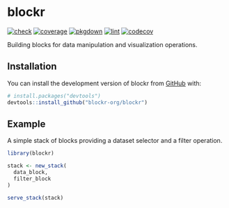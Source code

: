 
<!-- README.md is generated from README.Rmd. Please edit that file -->

# blockr

<!-- badges: start -->

[![check](https://github.com/blockr-org/blockr/actions/workflows/check.yml/badge.svg)](https://github.com/blockr-org/blockr/actions/workflows/check.yml)
[![coverage](https://github.com/blockr-org/blockr/actions/workflows/coverage.yml/badge.svg)](https://github.com/blockr-org/blockr/actions/workflows/coverage.yml)
[![pkgdown](https://github.com/blockr-org/blockr/actions/workflows/pkgdown.yaml/badge.svg)](https://github.com/blockr-org/blockr/actions/workflows/pkgdown.yaml)
[![lint](https://github.com/blockr-org/blockr/actions/workflows/lint.yaml/badge.svg)](https://github.com/blockr-org/blockr/actions/workflows/lint.yaml)
[![codecov](https://codecov.io/gh/blockr-org/blockr/graph/badge.svg?token=988fQI8MPx)](https://codecov.io/gh/blockr-org/blockr)
<!-- badges: end -->

Building blocks for data manipulation and visualization operations.

## Installation

You can install the development version of blockr from
[GitHub](https://github.com/) with:

``` r
# install.packages("devtools")
devtools::install_github("blockr-org/blockr")
```

## Example

A simple stack of blocks providing a dataset selector and a filter
operation.

``` r
library(blockr)

stack <- new_stack(
  data_block,
  filter_block
)

serve_stack(stack)
```
